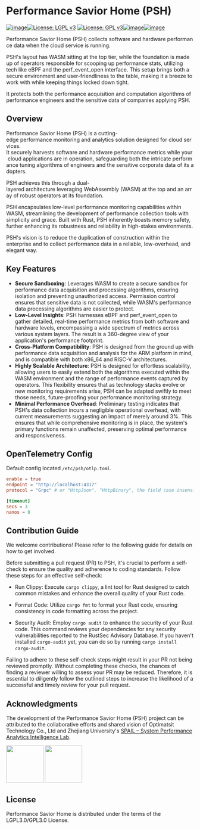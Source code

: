 # Performance Savior Home (PSH)

[![image](https://img.shields.io/github/v/release/OptimatistOpenSource/psh?include_prereleases&color=blue)](https://github.com/OptimatistOpenSource/psh/releases)[![License: LGPL v3](https://img.shields.io/badge/License-LGPL%20v3-blue.svg)](http://www.gnu.org/licenses/lgpl-3.0)
[![License: GPL v3](https://img.shields.io/badge/License-GPLv3-blue.svg)](http://www.gnu.org/licenses/gpl-3.0)[![image](https://img.shields.io/github/stars/OptimatistOpenSource/psh)](https://github.com/OptimatistOpenSource/psh/stargazers)[![image](https://img.shields.io/github/issues/OptimatistOpenSource/psh)](https://github.com/OptimatistOpenSource/psh/issues)

Performance Savior Home (PSH) collects software and hardware performance data when the cloud service is running.

PSH's layout has WASM sitting at the top tier, while the foundation is made up of operators responsible for scooping up performance stats, utilizing tech like eBPF and the perf_event_open interface. This setup brings both a secure environment and user-friendliness to the table, making it a breeze to work with while keeping things locked down tight.

It protects both the performance acquisition and computation algorithms of performance engineers and the sensitive data of companies applying PSH.



## Overview

Performance Savior Home (PSH) is a cutting-edge performance monitoring and analytics solution designed for cloud services.  It securely harvests software and hardware performance metrics while your cloud applications are in operation, safeguarding both the intricate performance tuning algorithms of engineers and the sensitive corporate data of its adopters.

PSH achieves this through a dual-layered architecture leveraging WebAssembly (WASM) at the top and an array of robust operators at its foundation.

PSH encapsulates low-level performance monitoring capabilities within WASM, streamlining the development of performance collection tools with simplicity and grace. Built with Rust, PSH inherently boasts memory safety, further enhancing its robustness and reliability in high-stakes environments.

PSH's vision is to reduce the duplication of construction within the enterprise and to collect performance data in a reliable, low-overhead, and elegant way.

## Key Features

* **Secure Sandboxing**: Leverages WASM to create a secure sandbox for performance data acquisition and processing algorithms, ensuring isolation and preventing unauthorized access. Permission control ensures that sensitive data is not collected, while WASM's performance data processing algorithms are easier to protect.
* **Low-Level Insights**: PSH harnesses eBPF and perf_event_open to gather detailed, real-time performance metrics from both software and hardware levels, encompassing a wide spectrum of metrics across various system layers. The result is a 360-degree view of your application's performance footprint.
* **Cross-Platform Compatibility**: PSH is designed from the ground up with performance data acquisition and analysis for the ARM platform in mind, and is compatible with both x86_64 and RISC-V architectures.
* **Highly Scalable Architecture**: PSH is designed for effortless scalability, allowing users to easily extend both the algorithms executed within the WASM environment and the range of performance events captured by operators. This flexibility ensures that as technology stacks evolve or new monitoring requirements arise, PSH can be adapted swiftly to meet those needs, future-proofing your performance monitoring strategy.
* **Minimal Performance Overhead**: Preliminary testing indicates that PSH's data collection incurs a negligible operational overhead, with current measurements suggesting an impact of merely around 3%. This ensures that while comprehensive monitoring is in place, the system's primary functions remain unaffected, preserving optimal performance and responsiveness.

## OpenTelemetry Config

Default config located `/etc/psh/otlp.toml`.

```toml
enable = true
endpoint = "http://localhost:4317"
protocol = "Grpc" # or "HttpJson", "HttpBinary", the field case insensitive

[timeout]
secs = 3
nanos = 0
```

## Contribution Guide

We welcome contributions! Please refer to the following guide for details on how to get involved.

Before submitting a pull request (PR) to PSH, it's crucial to perform a self-check to ensure the quality and adherence to coding standards. Follow these steps for an effective self-check:

- Run Clippy:
Execute `cargo clippy`, a lint tool for Rust designed to catch common mistakes and enhance the overall quality of your Rust code.

- Format Code:
Utilize `cargo fmt` to format your Rust code, ensuring consistency in code formatting across the project.

- Security Audit:
Employ `cargo audit` to enhance the security of your Rust code. This command reviews your dependencies for any security vulnerabilities reported to the RustSec Advisory Database. If you haven't installed `cargo-audit` yet, you can do so by running `cargo install cargo-audit`.

Failing to adhere to these self-check steps might result in your PR not being reviewed promptly. Without completing these checks, the chances of finding a reviewer willing to assess your PR may be reduced. Therefore, it is essential to diligently follow the outlined steps to increase the likelihood of a successful and timely review for your pull request.

## Acknowledgments

The development of the Performance Savior Home (PSH) project can be attributed to the collaborative efforts and shared vision of Optimatsit Technology Co., Ltd and Zhejiang University's [SPAIL – System Performance Analytics Intelligence Lab](https://github.com/ZJU-SPAIL).

<p float="left">
  <img src="https://alidocs.oss-cn-zhangjiakou.aliyuncs.com/res/AJdl643eJ4d9qke1/img/15b0f764-17be-42ff-bd26-3b647e89679a.png" width="100" />
  <img src="https://avatars.githubusercontent.com/u/165106263" width="100" />
</p>

## License

Performance Savior Home is distributed under the terms of the LGPL3.0/GPL3.0 License.
